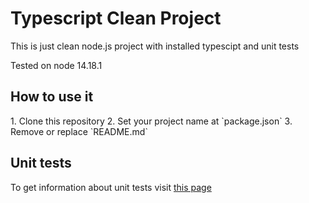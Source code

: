 <h1>Typescript Clean Project</h1>
This is just clean node.js project with installed typescipt and unit tests<br>

Tested on node 14.18.1

<h2>How to use it</h2>
1. Clone this repository
2. Set your project name at `package.json`
3. Remove or replace `README.md`

<h2>Unit tests</h2>
To get information about unit tests visit <a href="https://medium.com/swlh/how-to-setting-up-unit-tests-with-typescript-871c0f4f1609">this page</a>
